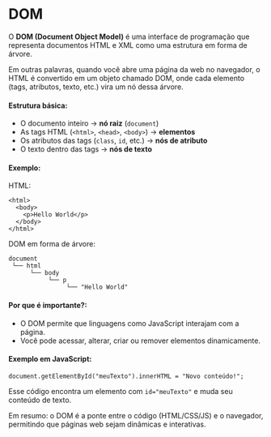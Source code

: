 # DOM 
O **DOM (Document Object Model)** é uma interface de programação que representa documentos HTML e XML como uma estrutura em forma de árvore.

Em outras palavras, quando você abre uma página da web no navegador, o HTML é convertido em um objeto chamado DOM, onde cada elemento (tags, atributos, texto, etc.) vira um nó dessa árvore.

#### **Estrutura básica:**
- O documento inteiro → **nó raiz** (`document`)
- As tags HTML (`<html>`, `<head>`, `<body>`) → **elementos**
- Os atributos das tags (`class`, `id`, etc.) → **nós de atributo**
- O texto dentro das tags → **nós de texto**

#### **Exemplo:**
HTML:
```
<html>
  <body>
    <p>Hello World</p>
  </body>
</html>
```

DOM em forma de árvore:
```
document
 └── html
      └── body
           └── p
                └── "Hello World"
```

#### **Por que é importante?:**
- O DOM permite que linguagens como JavaScript interajam com a página.
- Você pode acessar, alterar, criar ou remover elementos dinamicamente.

#### Exemplo em JavaScript:

`document.getElementById("meuTexto").innerHTML = "Novo conteúdo!";`

Esse código encontra um elemento com `id="meuTexto"` e muda seu conteúdo de texto.

Em resumo: o DOM é a ponte entre o código (HTML/CSS/JS) e o navegador, permitindo que páginas web sejam dinâmicas e interativas.

